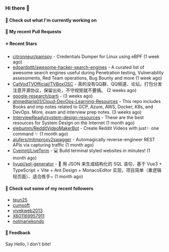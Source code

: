 ### Hi there 👋

#### 👷 Check out what I'm currently working on

#### 🔨 My recent Pull Requests


#### ⭐ Recent Stars

- [citronneur/pamspy](https://github.com/citronneur/pamspy) - Credentials Dumper for Linux using eBPF (1 week ago)
- [edoardottt/awesome-hacker-search-engines](https://github.com/edoardottt/awesome-hacker-search-engines) - A curated list of awesome search engines useful during Penetration testing, Vulnerability assessments, Red Team operations, Bug Bounty and more (1 week ago)
- [CatVodTVOfficial/TVBoxOSC](https://github.com/CatVodTVOfficial/TVBoxOSC) - 真的没有QQ群、QQ频道、论坛。打包分发注意开源协议，保留出处，不守规矩就不要搞。 (2 weeks ago)
- [google-research/parti](https://github.com/google-research/parti) -  (3 weeks ago)
- [ahmedtariq01/Cloud-DevOps-Learning-Resources](https://github.com/ahmedtariq01/Cloud-DevOps-Learning-Resources) - This repo includes Books and imp notes related to GCP, Azure, AWS, Docker, K8s, and DevOps. More, exam and interview prep notes. (3 weeks ago)
- [InterviewReady/system-design-resources](https://github.com/InterviewReady/system-design-resources) - These are the best resources for System Design on the Internet (1 month ago)
- [elebumm/RedditVideoMakerBot](https://github.com/elebumm/RedditVideoMakerBot) - Create Reddit Videos with just✨ one command ✨ (1 month ago)
- [alufers/mitmproxy2swagger](https://github.com/alufers/mitmproxy2swagger) - Automagically reverse-engineer REST APIs via capturing traffic (1 month ago)
- [Cveinnt/LiveTerm](https://github.com/Cveinnt/LiveTerm) - 💻 Build terminal styled websites in minutes! (1 month ago)
- [liyupi/sql-generator](https://github.com/liyupi/sql-generator) - 🔨 用 JSON 来生成结构化的 SQL 语句，基于 Vue3 &#43; TypeScript &#43; Vite &#43; Ant Design &#43; MonacoEditor 实现，项目简单（重逻辑轻页面）、适合练手~ (1 month ago)

#### 👯 Check out some of my recent followers

- [teun25](https://github.com/teun25)
- [cumsoft](https://github.com/cumsoft)
- [vivekweb2013](https://github.com/vivekweb2013)
- [X601169957911](https://github.com/X601169957911)
- [notmariekondo](https://github.com/notmariekondo)

#### 💬 Feedback

Say Hello, I don't bite!